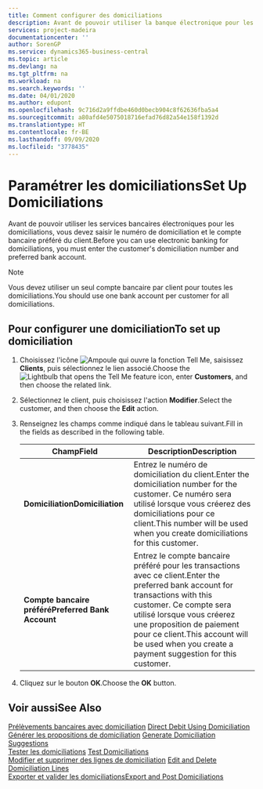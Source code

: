 ```yaml
---
title: Comment configurer des domiciliations
description: Avant de pouvoir utiliser la banque électronique pour les domiciliations, vous devez entrer le compte bancaire préféré et le numéro de domiciliation du client.
services: project-madeira
documentationcenter: ''
author: SorenGP
ms.service: dynamics365-business-central
ms.topic: article
ms.devlang: na
ms.tgt_pltfrm: na
ms.workload: na
ms.search.keywords: ''
ms.date: 04/01/2020
ms.author: edupont
ms.openlocfilehash: 9c716d2a9ffdbe460d0becb904c8f62636fba5a4
ms.sourcegitcommit: a80afd4e5075018716efad76d82a54e158f1392d
ms.translationtype: HT
ms.contentlocale: fr-BE
ms.lasthandoff: 09/09/2020
ms.locfileid: "3778435"
---
```

# <a name="set-up-domiciliations"></a><span data-ttu-id="2c6c9-103">Paramétrer les domiciliations</span><span class="sxs-lookup"><span data-stu-id="2c6c9-103">Set Up Domiciliations</span></span>
<span data-ttu-id="2c6c9-104">Avant de pouvoir utiliser les services bancaires électroniques pour les domiciliations, vous devez saisir le numéro de domiciliation et le compte bancaire préféré du client.</span><span class="sxs-lookup"><span data-stu-id="2c6c9-104">Before you can use electronic banking for domiciliations, you must enter the customer's domiciliation number and preferred bank account.</span></span>  

> [!NOTE]  
>  <span data-ttu-id="2c6c9-105">Vous devez utiliser un seul compte bancaire par client pour toutes les domiciliations.</span><span class="sxs-lookup"><span data-stu-id="2c6c9-105">You should use one bank account per customer for all domiciliations.</span></span>  

## <a name="to-set-up-domiciliation"></a><span data-ttu-id="2c6c9-106">Pour configurer une domiciliation</span><span class="sxs-lookup"><span data-stu-id="2c6c9-106">To set up domiciliation</span></span>  

1.  <span data-ttu-id="2c6c9-107">Choisissez l'icône ![Ampoule qui ouvre la fonction Tell Me](../../media/ui-search/search_small.png "Dites-moi ce que vous voulez faire"), saisissez **Clients**, puis sélectionnez le lien associé.</span><span class="sxs-lookup"><span data-stu-id="2c6c9-107">Choose the ![Lightbulb that opens the Tell Me feature](../../media/ui-search/search_small.png "Tell me what you want to do") icon, enter **Customers**, and then choose the related link.</span></span>  
2.  <span data-ttu-id="2c6c9-108">Sélectionnez le client, puis choisissez l'action **Modifier**.</span><span class="sxs-lookup"><span data-stu-id="2c6c9-108">Select the customer, and then choose the **Edit** action.</span></span>  
3.  <span data-ttu-id="2c6c9-109">Renseignez les champs comme indiqué dans le tableau suivant.</span><span class="sxs-lookup"><span data-stu-id="2c6c9-109">Fill in the fields as described in the following table.</span></span>  

    |<span data-ttu-id="2c6c9-110">Champ</span><span class="sxs-lookup"><span data-stu-id="2c6c9-110">Field</span></span>|<span data-ttu-id="2c6c9-111">Description</span><span class="sxs-lookup"><span data-stu-id="2c6c9-111">Description</span></span>|  
    |---------------------------------|---------------------------------------|  
    |<span data-ttu-id="2c6c9-112">**Domiciliation**</span><span class="sxs-lookup"><span data-stu-id="2c6c9-112">**Domiciliation**</span></span>|<span data-ttu-id="2c6c9-113">Entrez le numéro de domiciliation du client.</span><span class="sxs-lookup"><span data-stu-id="2c6c9-113">Enter the domiciliation number for the customer.</span></span> <span data-ttu-id="2c6c9-114">Ce numéro sera utilisé lorsque vous créerez des domiciliations pour ce client.</span><span class="sxs-lookup"><span data-stu-id="2c6c9-114">This number will be used when you create domiciliations for this customer.</span></span>|  
    |<span data-ttu-id="2c6c9-115">**Compte bancaire préféré**</span><span class="sxs-lookup"><span data-stu-id="2c6c9-115">**Preferred Bank Account**</span></span>|<span data-ttu-id="2c6c9-116">Entrez le compte bancaire préféré pour les transactions avec ce client.</span><span class="sxs-lookup"><span data-stu-id="2c6c9-116">Enter the preferred bank account for transactions with this customer.</span></span> <span data-ttu-id="2c6c9-117">Ce compte sera utilisé lorsque vous créerez une proposition de paiement pour ce client.</span><span class="sxs-lookup"><span data-stu-id="2c6c9-117">This account will be used when you create a payment suggestion for this customer.</span></span>|  

4.  <span data-ttu-id="2c6c9-118">Cliquez sur le bouton **OK**.</span><span class="sxs-lookup"><span data-stu-id="2c6c9-118">Choose the **OK** button.</span></span>  

## <a name="see-also"></a><span data-ttu-id="2c6c9-119">Voir aussi</span><span class="sxs-lookup"><span data-stu-id="2c6c9-119">See Also</span></span>  
 <span data-ttu-id="2c6c9-120">[Prélèvements bancaires avec domiciliation](direct-debit-using-domiciliation.md) </span><span class="sxs-lookup"><span data-stu-id="2c6c9-120">[Direct Debit Using Domiciliation](direct-debit-using-domiciliation.md) </span></span>  
 <span data-ttu-id="2c6c9-121">[Générer les propositions de domiciliation](how-to-generate-domiciliation-suggestions.md) </span><span class="sxs-lookup"><span data-stu-id="2c6c9-121">[Generate Domiciliation Suggestions](how-to-generate-domiciliation-suggestions.md) </span></span>  
 <span data-ttu-id="2c6c9-122">[Tester les domiciliations](how-to-test-domiciliations.md) </span><span class="sxs-lookup"><span data-stu-id="2c6c9-122">[Test Domiciliations](how-to-test-domiciliations.md) </span></span>  
 <span data-ttu-id="2c6c9-123">[Modifier et supprimer des lignes de domiciliation](how-to-edit-and-delete-domiciliation-lines.md) </span><span class="sxs-lookup"><span data-stu-id="2c6c9-123">[Edit and Delete Domiciliation Lines](how-to-edit-and-delete-domiciliation-lines.md) </span></span>  
 [<span data-ttu-id="2c6c9-124">Exporter et valider les domiciliations</span><span class="sxs-lookup"><span data-stu-id="2c6c9-124">Export and Post Domiciliations</span></span>](how-to-export-and-post-domiciliations.md)
